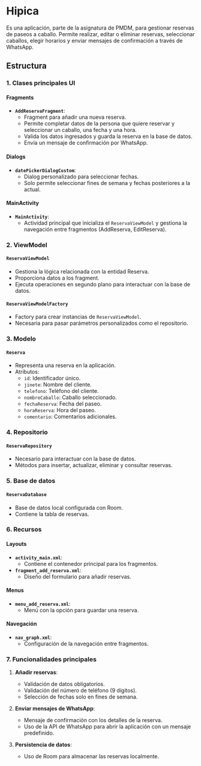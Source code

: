 # Hipica

Es una aplicación, parte de la asignatura de PMDM, para gestionar reservas de paseos a caballo. Permite realizar, editar o eliminar reservas, seleccionar caballos, elegir horarios y enviar mensajes de confirmación a través de WhatsApp.

## Estructura

### **1. Clases principales UI**

#### **Fragments**
- **`AddReservaFragment`**: 
  - Fragment para añadir una nueva reserva.
  - Permite completar datos de la persona que quiere reservar y seleccionar un caballo, una fecha y una hora.
  - Valida los datos ingresados y guarda la reserva en la base de datos.
  - Envía un mensaje de confirmación por WhatsApp.

#### **Dialogs**
- **`datePickerDialogCustom`**:
  - Dialog personalizado para seleccionar fechas.
  - Solo permite seleccionar fines de semana y fechas posteriores a la actual.

#### **MainActivity**
- **`MainActivity`**:
  - Actividad principal que inicializa el `ReservaViewModel` y gestiona la navegación entre fragmentos (AddReserva, EditReserva).

### **2. ViewModel**

#### **`ReservaViewModel`**
- Gestiona la lógica relacionada con la entidad Reserva.
- Proporciona datos a los fragment.
- Ejecuta operaciones en segundo plano para interactuar con la base de datos.

#### **`ReservaViewModelFactory`**
- Factory para crear instancias de `ReservaViewModel`.
- Necesaria para pasar parámetros personalizados como el repositorio.

### **3. Modelo**

#### **`Reserva`**
- Representa una reserva en la aplicación.
- Atributos:
  - `id`: Identificador único.
  - `jinete`: Nombre del cliente.
  - `telefono`: Teléfono del cliente.
  - `nombreCaballo`: Caballo seleccionado.
  - `fechaReserva`: Fecha del paseo.
  - `horaReserva`: Hora del paseo.
  - `comentario`: Comentarios adicionales.

### **4. Repositorio**

#### **`ReservaRepository`**
- Necesario para interactuar con la base de datos.
- Métodos para insertar, actualizar, eliminar y consultar reservas.

### **5. Base de datos**

#### **`ReservaDatabase`**
- Base de datos local configurada con Room.
- Contiene la tabla de reservas.

### **6. Recursos**

#### **Layouts**
- **`activity_main.xml`**:
  - Contiene el contenedor principal para los fragmentos.
- **`fragment_add_reserva.xml`**:
  - Diseño del formulario para añadir reservas.

#### **Menus**
- **`menu_add_reserva.xml`**:
  - Menú con la opción para guardar una reserva.

#### **Navegación**
- **`nav_graph.xml`**:
  - Configuración de la navegación entre fragmentos.

### **7. Funcionalidades principales**

1. **Añadir reservas**:
   - Validación de datos obligatorios.
   - Validación del número de teléfono (9 dígitos).
   - Selección de fechas solo en fines de semana.

2. **Enviar mensajes de WhatsApp**:
   - Mensaje de confirmación con los detalles de la reserva.
   - Uso de la API de WhatsApp para abrir la aplicación con un mensaje predefinido.

3. **Persistencia de datos**:
   - Uso de Room para almacenar las reservas localmente.

